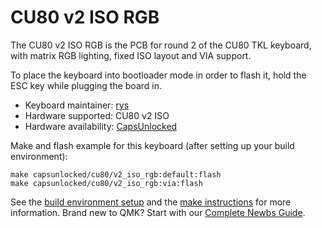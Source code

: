 # CU80 v2 ISO RGB

The CU80 v2 ISO RGB is the PCB for round 2 of the CU80 TKL keyboard, with matrix RGB lighting, fixed ISO layout and VIA support.

To place the keyboard into bootloader mode in order to flash it, hold the ESC key while plugging the board in.

* Keyboard maintainer: [rys](https://github.com/rys)
* Hardware supported: CU80 v2 ISO
* Hardware availability: [CapsUnlocked](https://caps-unlocked.com/cu80-round-2/)

Make and flash example for this keyboard (after setting up your build environment):

    make capsunlocked/cu80/v2_iso_rgb:default:flash
    make capsunlocked/cu80/v2_iso_rgb:via:flash
    
See the [build environment setup](https://docs.qmk.fm/#/getting_started_build_tools) and the [make instructions](https://docs.qmk.fm/#/getting_started_make_guide) for more information. Brand new to QMK? Start with our [Complete Newbs Guide](https://docs.qmk.fm/#/newbs).
